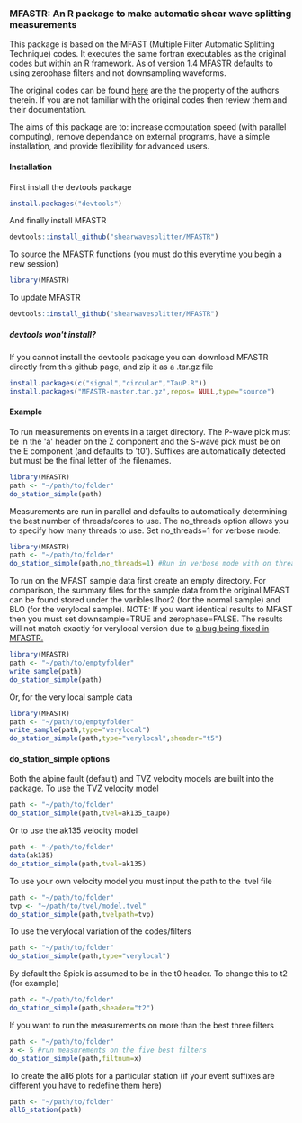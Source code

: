 ### MFASTR: An R package to make automatic shear wave splitting measurements

This package is based on the MFAST (Multiple Filter Automatic Splitting Technique) codes. It executes the same fortran executables as the original codes but within an R framework. As of version 1.4 MFASTR defaults to using zerophase filters and not downsampling waveforms. 

The original codes can be found [here](http://mfast-package.geo.vuw.ac.nz/) are the the property of the authors therein. If you are not familiar with the original codes then review them and their documentation. 

The aims of this package are to: increase computation speed (with parallel computing), remove dependance on external programs, have a simple installation, and provide flexibility for advanced users. 



#### Installation

First install the devtools package

```r
install.packages("devtools")
```

And finally install MFASTR

```r
devtools::install_github("shearwavesplitter/MFASTR")
```


To source the MFASTR functions (you must do this everytime you begin a new session)
```r
library(MFASTR)
```

To update MFASTR

```r
devtools::install_github("shearwavesplitter/MFASTR")

```

##### devtools won't install?
If you cannot install the devtools package you can download MFASTR directly from this github page, and zip it as a .tar.gz file
```r
install.packages(c("signal","circular","TauP.R"))
install.packages("MFASTR-master.tar.gz",repos= NULL,type="source")
```


#### Example

To run measurements on events in a target directory. The P-wave pick must be in the 'a' header on the Z component and the S-wave pick must be on the E component (and defaults to 't0'). Suffixes are automatically detected but must be the final letter of the filenames.


```r
library(MFASTR)
path <- "~/path/to/folder"
do_station_simple(path)
```

Measurements are run in parallel and defaults to automatically determining the best number of threads/cores to use. The no_threads option allows you to specify how many threads to use. Set no_threads=1 for verbose mode.

```r
library(MFASTR)
path <- "~/path/to/folder"
do_station_simple(path,no_threads=1) #Run in verbose mode with on thread on one core
```


To run on the MFAST sample data first create an empty directory.
For comparison, the summary files for the sample data from the original MFAST can be found stored under the varibles lhor2 (for the normal sample) and BLO (for the verylocal sample).
NOTE: If you want identical results to MFAST then you must set downsample=TRUE and zerophase=FALSE. The results will not match exactly for verylocal version due to [a bug being fixed in MFASTR.](https://github.com/shearwavesplitter/MFASTR/issues/2)

```r
library(MFASTR)
path <- "~/path/to/emptyfolder"
write_sample(path)
do_station_simple(path)
```

Or, for the very local sample data

```r
library(MFASTR)
path <- "~/path/to/emptyfolder"
write_sample(path,type="verylocal")
do_station_simple(path,type="verylocal",sheader="t5")
```

#### do_station_simple options

Both the alpine fault (default) and TVZ velocity models are built into the package. To use the TVZ velocity model

```r
path <- "~/path/to/folder"
do_station_simple(path,tvel=ak135_taupo)
```

Or to use the ak135 velocity model

```r
path <- "~/path/to/folder"
data(ak135)
do_station_simple(path,tvel=ak135)
```

To use your own velocity model you must input the path to the .tvel file

```r
path <- "~/path/to/folder"
tvp <- "~/path/to/tvel/model.tvel"
do_station_simple(path,tvelpath=tvp)
```

To use the verylocal variation of the codes/filters

```r
path <- "~/path/to/folder"
do_station_simple(path,type="verylocal")
```

By default the Spick is assumed to be in the t0 header. To change this to t2 (for example)

```r
path <- "~/path/to/folder"
do_station_simple(path,sheader="t2")
```

If you want to run the measurements on more than the best three filters

```r
path <- "~/path/to/folder"
x <- 5 #run measurements on the five best filters
do_station_simple(path,filtnum=x)
```

To create the all6 plots for a particular station (if your event suffixes are different you have to redefine them here)

```r
path <- "~/path/to/folder"
all6_station(path)
```